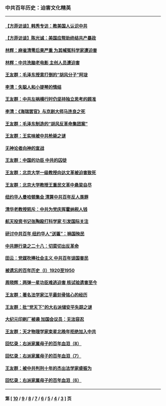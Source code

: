 ### 中共百年历史：迫害文化精英
---
#### [【方菲访谈】韩秀专访：教美国人认识中共](../../pages/nf1176111/n13821310.md?09230430) 
#### [【方菲访谈】陈光诚：美国应帮助终结共产暴政](../../pages/nf1176111/n13759521.md?09230430) 
#### [林辉：麻雀清零后果严重 为其喊冤科学家遭迫害](../../pages/nf1176111/n13746900.md?09230430) 
#### [林辉：中共洗脑老电影 主创人员遭迫害](../../pages/nf1176111/n13699437.md?09230430) 
#### [王友群：毛泽东授意打倒的“胡风分子”阿垅](../../pages/nf1176111/n13592541.md?09230430) 
#### [李清：失聪人和小提琴的情结](../../pages/nf1176111/n13459280.md?09230430) 
#### [王友群：中共左祸横行时仍坚持独立思考的顾准](../../pages/nf1176111/n13444722.md?09230430) 
#### [李清：《海瑞罢官》与京剧大师马连良之死](../../pages/nf1176111/n13412316.md?09230430) 
#### [王友群：毛泽东制造的“胡风反革命集团案”](../../pages/nf1176111/n13324909.md?09230430) 
#### [王友群：王实味被中共枪毙之谜](../../pages/nf1176111/n13307502.md?09230430) 
#### [无神论者向神的宣战](../../pages/nf1176111/n13281535.md?09230430) 
#### [王友群：中国的功臣 中共的囚徒](../../pages/nf1176111/n13291790.md?09230430) 
#### [王友群：北京大学一级教授向达文革被迫害致死](../../pages/nf1176111/n13150966.md?09230430) 
#### [王友群：北京大学教授王重民文革中悬梁自尽](../../pages/nf1176111/n13084645.md?09230430) 
#### [纽约华人曼哈顿集会 清算中共百年反人类罪](../../pages/nf1176111/n13084157.md?09230430) 
#### [清华老教授怒斥：中共为党庆挥霍纳税人钱](../../pages/nf1176111/n13071430.md?09230430) 
#### [航天投资书记张陶殴打科学家 引发国际关注](../../pages/nf1176111/n13069132.md?09230430) 
#### [研讨中共百年 纽约华人“送匾”：祸国殃民](../../pages/nf1176111/n13057367.md?09230430) 
#### [中共罪行录之二十八：切菜切出反革命](../../pages/nf1176111/n13030600.md?09230430) 
#### [田云：党媒吹捧社会主义 中共百年误国害民](../../pages/nf1176111/n13006682.md?09230430) 
#### [被遗忘的百年历史（I）1920至1950](../../pages/nf1176111/n12986411.md?09230430) 
#### [周晓辉：两弹一星功臣难逃迫害 核试验遗害至今](../../pages/nf1176111/n12974997.md?09230430) 
#### [王友群：著名法学家江平最刻骨铭心的经历](../../pages/nf1176111/n12970787.md?09230430) 
#### [王友群：批“党天下”的大右派储安平失踪之谜](../../pages/nf1176111/n12954229.md?09230430) 
#### [大纪元印刷厂被袭 加国会议员：无法容忍](../../pages/nf1176111/n12883028.md?09230430) 
#### [王友群：天才物理学家束星北晚年拒绝加入中共](../../pages/nf1176111/n12792913.md?09230430) 
#### [回忆录：右派家属母子的百年血泪（8）](../../pages/nf1176111/n12706196.md?09230430) 
#### [回忆录：右派家属母子的百年血泪（7）](../../pages/nf1176111/n12706191.md?09230430) 
#### [王友群：被中共判刑十年的杰出法学家盛振为](../../pages/nf1176111/n12706141.md?09230430) 
#### [回忆录：右派家属母子的百年血泪（6）](../../pages/nf1176111/n12698863.md?09230430) 

---
#### 第 [ [10](./10.md?09230430) / [9](./9.md?09230430) / [8](./8.md?09230430) / [7](./7.md?09230430) / [6](./6.md?09230430) / [5](./5.md?09230430) / [4](./4.md?09230430) / [3](./3.md?09230430) ] 页
